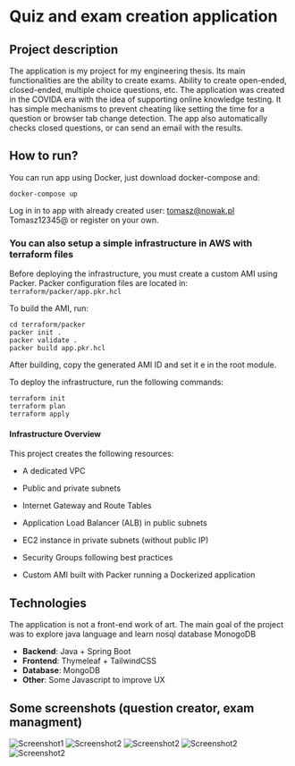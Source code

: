 # Quiz and exam creation application

## Project description
The application is my project for my engineering thesis. 
Its main functionalities are the ability to create exams. Ability to create open-ended, closed-ended, multiple choice questions, etc. 
The application was created in the COVIDA era with the idea of supporting online knowledge testing. 
It has simple mechanisms to prevent cheating like setting the time for a question or browser tab change detection. 
The app also automatically checks closed questions, or can send an email with the results. 

## How to run?
You can run app using Docker, just download docker-compose and:

```docker-compose up```

Log in in to app with already created user: tomasz@nowak.pl Tomasz12345@ or register on your own.

### You can also setup a simple infrastructure in AWS with terraform files

Before deploying the infrastructure, you must create a custom AMI using Packer.
Packer configuration files are located in:
``terraform/packer/app.pkr.hcl``

To build the AMI, run:

```
cd terraform/packer
packer init .
packer validate .
packer build app.pkr.hcl
```

After building, copy the generated AMI ID and set it e in the root module.

To deploy the infrastructure, run the following commands:
```
terraform init
terraform plan
terraform apply
```

#### Infrastructure Overview
This project creates the following resources:

* A dedicated VPC

* Public and private subnets

* Internet Gateway and Route Tables

* Application Load Balancer (ALB) in public subnets

* EC2 instance in private subnets (without public IP)

* Security Groups following best practices

* Custom AMI built with Packer running a Dockerized application



## Technologies
The application is not a front-end work of art. 
The main goal of the project was to explore java language and learn nosql database MonogoDB
- **Backend**: Java + Spring Boot
- **Frontend**: Thymeleaf + TailwindCSS
- **Database**: MongoDB
- **Other**: Some Javascript to improve UX

## Some screenshots (question creator, exam managment)
![Screenshot1](screenshots/screenshot1.png)
![Screenshot2](screenshots/screenshot2.png)
![Screenshot2](screenshots/screenshot3.png)
![Screenshot2](screenshots/screenshot4.png)
![Screenshot2](screenshots/screenshot5.png)
